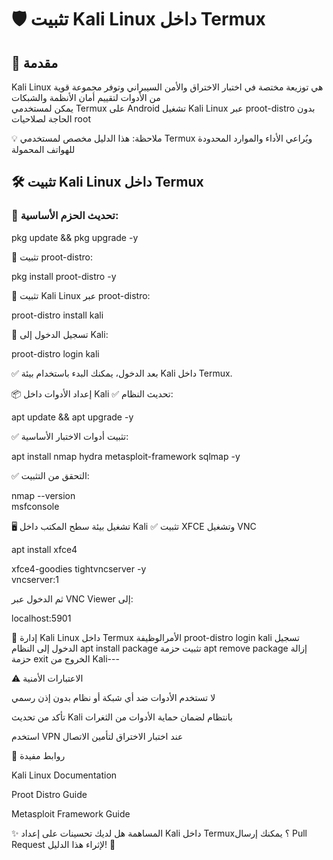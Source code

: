 
# 🛡️ تثبيت Kali Linux داخل Termux  
  
## 📌 مقدمة  
Kali Linux 
هي توزيعة مختصة في اختبار الاختراق والأمن السيبراني وتوفر مجموعة قوية من الأدوات لتقييم أمان الأنظمة والشبكات  
يمكن لمستخدمي Termux على Android تشغيل Kali Linux عبر proot-distro بدون الحاجة لصلاحيات root
  
💡 ملاحظة: هذا الدليل مخصص لمستخدمي Termux ويُراعي الأداء والموارد المحدودة للهواتف المحمولة
  
## 🛠 تثبيت Kali Linux داخل Termux
### 🔹 تحديث الحزم الأساسية:  

pkg update && pkg upgrade -y

🔹 تثبيت proot-distro:

pkg install proot-distro -y

🔹 تثبيت Kali Linux عبر proot-distro:

proot-distro install kali

🔹 تسجيل الدخول إلى Kali:

proot-distro login kali

✅ بعد الدخول، يمكنك البدء باستخدام بيئة Kali داخل Termux.



📦 إعداد الأدوات داخل Kali
✅ تحديث النظام:

apt update && apt upgrade -y

✅ تثبيت أدوات الاختبار الأساسية:

apt install nmap hydra metasploit-framework sqlmap -y

✅ التحقق من التثبيت:

nmap --version  
msfconsole


🖥️ تشغيل بيئة سطح المكتب داخل Kali
✅ تثبيت XFCE وتشغيل VNC

apt install xfce4

 xfce4-goodies tightvncserver -y  
vncserver:1

ثم الدخول عبر VNC Viewer إلى:

localhost:5901


🔄 إدارة Kali Linux 
داخل Termux
الأمرالوظيفة
proot-distro login kali
تسجيل الدخول إلى النظام
apt install package
تثبيت حزمة
apt remove package
إزالة حزمة
exit
الخروج من Kali---

⚠️ الاعتبارات الأمنية

 لا تستخدم الأدوات ضد أي شبكة أو نظام بدون إذن رسمي

تأكد من تحديث Kali بانتظام لضمان حماية الأدوات من الثغرات

استخدم VPN عند اختبار الاختراق لتأمين الاتصال

🔗 روابط مفيدة

Kali Linux Documentation

Proot Distro Guide

Metasploit Framework Guide



✨ المساهمة
هل لديك تحسينات على إعداد Kali داخل Termux؟ يمكنك إرسال Pull Request لإثراء هذا الدليل! 🚀
